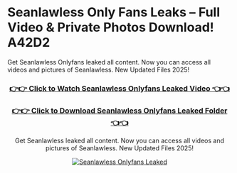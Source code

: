 # Seanlawless Only Fans Leaks – Full Video & Private Photos Download! A42D2

Get Seanlawless Onlyfans leaked all content. Now you can access all videos and pictures of Seanlawless. New Updated Files 2025!  
<div align="center">
  
### [👉👉 Click to Watch Seanlawless Onlyfans Leaked Video 👈👈](https://links2leaks.com/seanlawless)  
### [👉👉 Click to Download Seanlawless Onlyfans Leaked Folder 👈👈](https://links2leaks.com/seanlawless)  

Get Seanlawless leaked all content. Now you can access all videos and pictures of Seanlawless. New Updated Files 2025!  

[![Seanlawless Onlyfans Leaked](https://i.ibb.co/93hzkbrt/l2l.gif)](https://links2leaks.com/seanlawless)  

</div>
